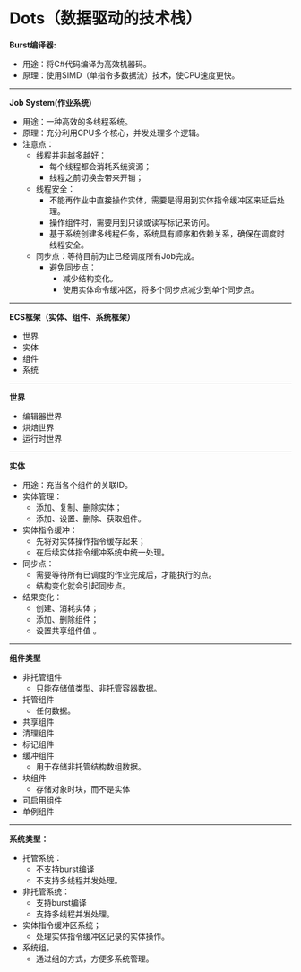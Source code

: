 # Dots（数据驱动的技术栈）
**Burst编译器:**
- 用途：将C#代码编译为高效机器码。
- 原理：使用SIMD（单指令多数据流）技术，使CPU速度更快。
***
**Job System(作业系统)**
- 用途：一种高效的多线程系统。
- 原理：充分利用CPU多个核心，并发处理多个逻辑。
- 注意点：
  - 线程并非越多越好：
    - 每个线程都会消耗系统资源；
    - 线程之前切换会带来开销；
  - 线程安全：
    - 不能再作业中直接操作实体，需要是得用到实体指令缓冲区来延后处理。
    - 操作组件时，需要用到只读或读写标记来访问。
    - 基于系统创建多线程任务，系统具有顺序和依赖关系，确保在调度时线程安全。
  - 同步点：等待目前为止已经调度所有Job完成。
    - 避免同步点：
      - 减少结构变化。
      - 使用实体命令缓冲区，将多个同步点减少到单个同步点。    
***
**ECS框架（实体、组件、系统框架）**
- 世界
- 实体
- 组件
- 系统
***
**世界**
- 编辑器世界
- 烘焙世界
- 运行时世界
***
**实体**
- 用途：充当各个组件的关联ID。
- 实体管理：
  - 添加、复制、删除实体；
  - 添加、设置、删除、获取组件。
- 实体指令缓冲：
  - 先将对实体操作指令缓存起来；
  - 在后续实体指令缓冲系统中统一处理。
- 同步点：
  - 需要等待所有已调度的作业完成后，才能执行的点。
  - 结构变化就会引起同步点。
- 结果变化：
  - 创建、消耗实体；
  - 添加、删除组件；
  - 设置共享组件值 。
***
**组件类型**
- 非托管组件
  - 只能存储值类型、非托管容器数据。 
- 托管组件
  - 任何数据。 
- 共享组件
- 清理组件
- 标记组件
- 缓冲组件
  - 用于存储非托管结构数组数据。 
- 块组件
  - 存储对象时块，而不是实体 
- 可启用组件
- 单例组件
***
**系统类型：**
- 托管系统：
  - 不支持burst编译
  - 不支持多线程并发处理。 
- 非托管系统：
  - 支持burst编译
  - 支持多线程并发处理。 
- 实体指令缓冲区系统；
  - 处理实体指令缓冲区记录的实体操作。 
- 系统组。
  - 通过组的方式，方便多系统管理。 

